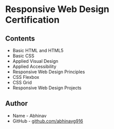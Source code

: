 # Responsive Web Design Certification
## Contents
* Basic HTML and HTML5
* Basic CSS
* Applied Visual Design
* Applied Accessibility
* Responsive Web Design Principles
* CSS Flexbox
* CSS Grid
* Responsive Web Design Projects

## Author
* Name - Abhinav
* GitHub - [github.com/abhinavg916](https://github.com/abhinavg916)
